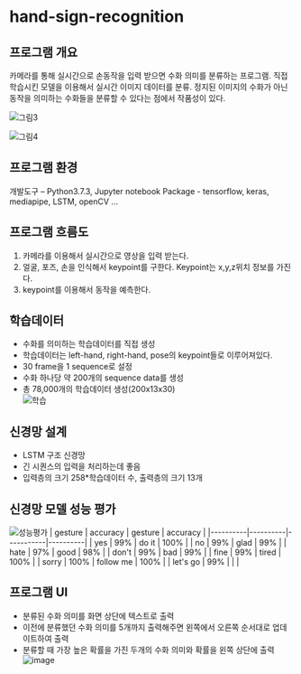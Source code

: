 # hand-sign-recognition 

## 프로그램 개요
  카메라를 통해 실시간으로 손동작을 입력 받으면 수화 의미를 분류하는 프로그램.
  직접 학습시킨 모델을 이용해서 실시간 이미지 데이터를 분류.
  정지된 이미지의 수화가 아닌 동작을 의미하는 수화들을 분류할 수 있다는 점에서 작품성이 있다.

![그림3](https://user-images.githubusercontent.com/84042702/164878809-c26707f2-b2ac-4c21-aaf0-b4d574a8a5d8.png)

![그림4](https://user-images.githubusercontent.com/84042702/164878873-0b36f23d-6f0d-4a22-97f4-0995edb8ce20.png)


## 프로그램 환경
  개발도구 – Python3.7.3, Jupyter notebook
  Package  - tensorflow, keras, mediapipe, LSTM, openCV …

## 프로그램 흐름도
  1. 카메라를 이용해서 실시간으로 영상을 입력 받는다.
  2.  얼굴, 포즈, 손을 인식해서 keypoint를 구한다. Keypoint는 x,y,z위치 정보를 가진다.
  3.  keypoint를 이용해서 동작을 예측한다.

## 학습데이터
  - 수화를 의미하는 학습데이터를 직접 생성<br/>
  - 학습데이터는 left-hand, right-hand, pose의 keypoint들로 이루어져있다.<br/>
  - 30 frame을 1 sequence로 설정 <br/>
  - 수화 하나당 약 200개의 sequence data를 생성 <br/>
  - 총 78,000개의 학습데이터 생성(200x13x30)<br/>
![학습](https://user-images.githubusercontent.com/84042702/164879642-03bed53b-029c-4923-b179-49b7afa14f89.PNG)

## 신경망 설계 
 - LSTM 구조 신경망
 - 긴 시퀀스의 입력을 처리하는데 좋음
 - 입력층의 크기 258*학습데이터 수, 출력층의 크기 13개
 
## 신경망 모델 성능 평가
![성능평가](https://user-images.githubusercontent.com/84042702/164880896-69116ec2-c639-4fad-9190-5d551796b6ae.PNG)
| gesture  | accuracy | gesture   | accuracy |
|----------|----------|-----------|----------|
| yes      | 99%      | do it     | 100%     |
| no       | 99%      | glad      | 99%      |
| hate     | 97%      | good      | 98%      |
| don't    | 99%      | bad       | 99%      |
| fine     | 99%      | tired     | 100%     |
| sorry    | 100%     | follow me | 100%     |
| let's go | 99%      |           |          |
 
## 프로그램 UI
  - 분류된 수화 의미를 화면 상단에 텍스트로 출력 
  - 이전에 분류했던 수화 의미를 5개까지 출력해주면 왼쪽에서 오른쪽 순서대로 업데이트하여 출력
  - 분류할 때 가장 높은 확률을 가진 두개의 수화 의미와 확률을 왼쪽 상단에 출력
![image](https://user-images.githubusercontent.com/84042702/164882419-88cbd896-f8a2-49f8-bc44-4442abfc9817.png)
